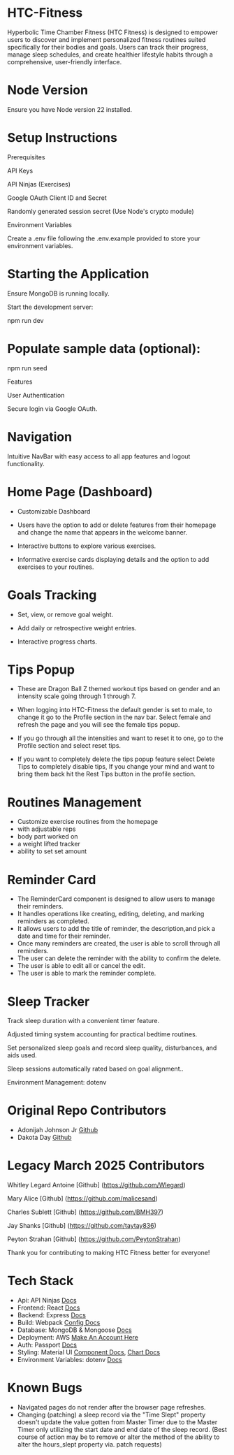 # HTC-Fitness

Hyperbolic Time Chamber Fitness (HTC Fitness) is designed to empower users to discover and implement personalized fitness routines suited specifically for their bodies and goals. Users can track their progress, manage sleep schedules, and create healthier lifestyle habits through a comprehensive, user-friendly interface.

# Node Version

Ensure you have Node version 22 installed.

# Setup Instructions

Prerequisites

API Keys

API Ninjas (Exercises)

Google OAuth Client ID and Secret

Randomly generated session secret (Use Node's crypto module)

Environment Variables

Create a .env file following the .env.example provided to store your environment variables.

# Starting the Application

Ensure MongoDB is running locally.

Start the development server:

npm run dev

# Populate sample data (optional):

npm run seed

Features

User Authentication

Secure login via Google OAuth.

# Navigation

Intuitive NavBar with easy access to all app features and logout functionality.

# Home Page (Dashboard)
- Customizable Dashboard

- Users have the option to add or delete features from their homepage and change the name that appears in the welcome banner.

- Interactive buttons to explore various exercises.

- Informative exercise cards displaying details and the option to add exercises to your routines.

# Goals Tracking

- Set, view, or remove goal weight.

- Add daily or retrospective weight entries.

- Interactive progress charts.

# Tips Popup
- These are Dragon Ball Z themed workout tips based on gender and an intensity scale going through 1 through 7.

- When logging into HTC-Fitness the default gender is set to male, to change it go to the Profile section in the nav bar. Select female and refresh the page and you will see the female tips popup.

- If you go through all the intensities and want to reset it to one, go to the Profile section and select reset tips.

- If you want to completely delete the tips popup feature select Delete Tips to completely disable tips, If you change your mind and want to bring them back hit the Rest Tips button in the profile section.

# Routines Management

- Customize exercise routines from the homepage
- with adjustable reps
- body part worked on
- a weight lifted tracker
- ability to set set amount

# Reminder Card
- The ReminderCard component is designed to allow users to manage their reminders.
- It handles operations like creating, editing, deleting, and marking reminders as completed.
- It  allows users to add the title of reminder, the description,and pick a date and time for their reminder.
- Once many reminders are created, the user is able to scroll through all reminders.
- The user can delete the reminder with the ability to confirm the delete.
- The user is able to edit all or cancel the edit.
- The user is able to mark the reminder complete.

# Sleep Tracker

Track sleep duration with a convenient timer feature.

Adjusted timing system accounting for practical bedtime routines.

Set personalized sleep goals and record sleep quality, disturbances, and aids used.

Sleep sessions automatically rated based on goal alignment..


Environment Management: dotenv

# Original Repo Contributors
  - Adonijah Johnson Jr [Github](https://github.com/AJ-Gamer)
  - Dakota Day [Github](https://github.com/Mothroom)

# Legacy March 2025 Contributors

 Whitley Legard Antoine [Github] (https://github.com/Wlegard)

Mary Alice [Github] (https://github.com/malicesand)

Charles Sublett [Github] (https://github.com/BMH397)

Jay Shanks [Github] (https://github.com/taytay836)

Peyton Strahan [Github] (https://github.com/PeytonStrahan)

Thank you for contributing to making HTC Fitness better for everyone!

# Tech Stack
  - Api: API Ninjas [Docs](https://api-ninjas.com/api/exercises)
  - Frontend: React [Docs](https://react.dev/)
  - Backend: Express [Docs](https://expressjs.com/en/4x/api.html)
  - Build: Webpack [Config Docs](https://webpack.js.org/configuration/)
  - Database: MongoDB & Mongoose [Docs](https://mongoosejs.com/)
  - Deployment: AWS [Make An Account Here](https://aws.amazon.com/free/?gclid=Cj0KCQjw8--2BhCHARIsAF_w1gxqy2n-xVXx_xy7dM4sYBu7QCjL7IfB_oLIrqY4XcT9CJ9VAIbVKbIaAlnlEALw_wcB&trk=7541ebd3-552d-4f98-9357-b542436aa66c&sc_channel=ps&ef_id=Cj0KCQjw8--2BhCHARIsAF_w1gxqy2n-xVXx_xy7dM4sYBu7QCjL7IfB_oLIrqY4XcT9CJ9VAIbVKbIaAlnlEALw_wcB:G:s&s_kwcid=AL!4422!3!651751058796!e!!g!!aws%20console!19852662149!145019243977&all-free-tier.sort-by=item.additionalFields.SortRank&all-free-tier.sort-order=asc&awsf.Free%20Tier%20Types=*all&awsf.Free%20Tier%20Categories=*all)
  - Auth: Passport [Docs](https://www.passportjs.org/tutorials/google/)
  - Styling: Material UI [Component Docs](https://mui.com/), [Chart Docs](https://mui.com/x/react-charts/)
  - Environment Variables: dotenv [Docs](https://www.npmjs.com/package/dotenv)

# Known Bugs
  - Navigated pages do not render after the browser page refreshes.
  - Changing (patching) a sleep record via the "Time Slept" property doesn't update the value gotten from Master Timer due to the Master Timer only utilizing the start date and end date of the sleep record. (Best course of action may be to remove or alter the method of the ability to alter the hours_slept property via. patch requests)